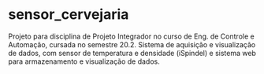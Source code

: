 # sensor_cervejaria
Projeto para disciplina de Projeto Integrador no curso de Eng. de Controle e Automação, cursada no semestre 20.2. Sistema de aquisição e visualização de dados, com sensor de temperatura e densidade (iSpindel) e sistema web para armazenamento e visualização de dados.
